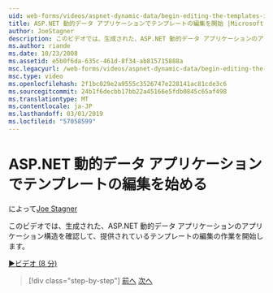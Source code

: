 ```yaml
---
uid: web-forms/videos/aspnet-dynamic-data/begin-editing-the-templates-in-aspnet-dynamic-data-applications
title: ASP.NET 動的データ アプリケーションでテンプレートの編集を開始 |Microsoft Docs
author: JoeStagner
description: このビデオでは、生成された、ASP.NET 動的データ アプリケーションのアプリケーション構造を確認して、提供されているテンプレートの編集の作業を開始します。
ms.author: riande
ms.date: 10/23/2008
ms.assetid: e5b0f6da-635c-461d-8f34-ab815715888a
msc.legacyurl: /web-forms/videos/aspnet-dynamic-data/begin-editing-the-templates-in-aspnet-dynamic-data-applications
msc.type: video
ms.openlocfilehash: 2f1bc029e2a9555c3526747e228141ac81cde3c6
ms.sourcegitcommit: 24b1f6decbb17bb22a45166e5fdb0845c65af498
ms.translationtype: MT
ms.contentlocale: ja-JP
ms.lasthandoff: 03/01/2019
ms.locfileid: "57058599"
---
```

<a name="begin-editing-the-templates-in-aspnet-dynamic-data-applications"></a>ASP.NET 動的データ アプリケーションでテンプレートの編集を始める
====================
によって[Joe Stagner](https://github.com/JoeStagner)

このビデオでは、生成された、ASP.NET 動的データ アプリケーションのアプリケーション構造を確認して、提供されているテンプレートの編集の作業を開始します。

[&#9654;ビデオ (8 分)](https://channel9.msdn.com/Blogs/ASP-NET-Site-Videos/begin-editing-the-templates-in-aspnet-dynamic-data-applications)

> [!div class="step-by-step"]
> [前へ](getting-started-with-dynamic-data.md)
> [次へ](begin-modifying-dynamic-data-applications-with-url-routing.md)
